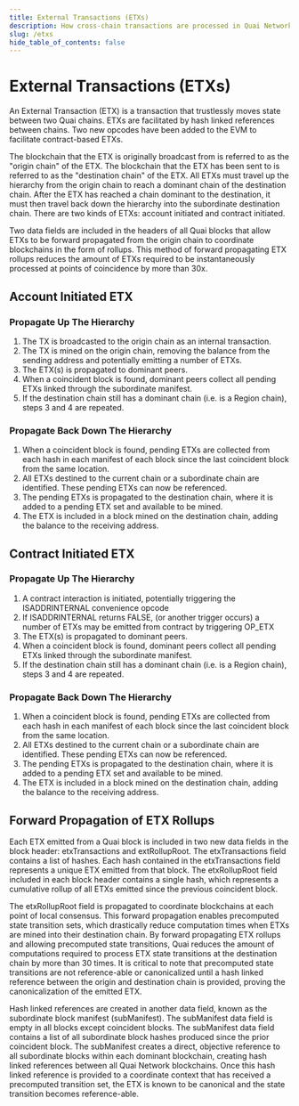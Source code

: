 ```yaml
---
title: External Transactions (ETXs)
description: How cross-chain transactions are processed in Quai Network.
slug: /etxs
hide_table_of_contents: false
---
```


# External Transactions (ETXs)

An External Transaction (ETX) is a transaction that trustlessly moves state between two Quai chains. ETXs are facilitated by hash linked references between chains. Two new opcodes have been added to the EVM to facilitate contract-based ETXs.

The blockchain that the ETX is originally broadcast from is referred to as the "origin chain" of the ETX. The blockchain that the ETX has been sent to is referred to as the "destination chain" of the ETX. All ETXs must travel up the hierarchy from the origin chain to reach a dominant chain of the destination chain. After the ETX has reached a chain dominant to the destination, it must then travel back down the hierarchy into the subordinate destination chain. There are two kinds of ETXs: account initiated and contract initiated.

Two data fields are included in the headers of all Quai blocks that allow ETXs to be forward propagated from the origin chain to coordinate blockchains in the form of rollups. This method of forward propagating ETX rollups reduces the amount of ETXs required to be instantaneously processed at points of coincidence by more than 30x.

## Account Initiated ETX

### Propagate Up The Hierarchy

1. The TX is broadcasted to the origin chain as an internal transaction.
2. The TX is mined on the origin chain, removing the balance from the sending address and potentially emitting a number of ETXs.
3. The ETX(s) is propagated to dominant peers.
4. When a coincident block is found, dominant peers collect all pending ETXs linked through the subordinate manifest.
5. If the destination chain still has a dominant chain (i.e. is a Region chain), steps 3 and 4 are repeated.

### Propagate Back Down The Hierarchy

1. When a coincident block is found, pending ETXs are collected from each hash in each manifest of each block since the last coincident block from the same location.
2. All ETXs destined to the current chain or a subordinate chain are identified. These pending ETXs can now be referenced.
3. The pending ETXs is propagated to the destination chain, where it is added to a pending ETX set and available to be mined.
4. The ETX is included in a block mined on the destination chain, adding the balance to the receiving address.

## Contract Initiated ETX

### Propagate Up The Hierarchy

1. A contract interaction is initiated, potentially triggering the ISADDRINTERNAL convenience opcode
2. If ISADDRINTERNAL returns FALSE, (or another trigger occurs) a number of ETXs may be emitted from contract by triggering OP_ETX
3. The ETX(s) is propagated to dominant peers.
4. When a coincident block is found, dominant peers collect all pending ETXs linked through the subordinate manifest.
5. If the destination chain still has a dominant chain (i.e. is a Region chain), steps 3 and 4 are repeated.

### Propagate Back Down The Hierarchy

1. When a coincident block is found, pending ETXs are collected from each hash in each manifest of each block since the last coincident block from the same location.
2. All ETXs destined to the current chain or a subordinate chain are identified. These pending ETXs can now be referenced.
3. The pending ETXs is propagated to the destination chain, where it is added to a pending ETX set and available to be mined.
4. The ETX is included in a block mined on the destination chain, adding the balance to the receiving address.

## Forward Propagation of ETX Rollups

Each ETX emitted from a Quai block is included in two new data fields in the block header: etxTransactions and extRollupRoot. The etxTransactions field contains a list of hashes. Each hash contained in the etxTransactions field represents a unique ETX emitted from that block. The etxRollupRoot field included in each block header contains a single hash, which represents a cumulative rollup of all ETXs emitted since the previous coincident block.

The etxRollupRoot field is propagated to coordinate blockchains at each point of local consensus. This forward propagation enables precomputed state transition sets, which drastically reduce computation times when ETXs are mined into their destination chain. By forward propagating ETX rollups and allowing precomputed state transitions, Quai reduces the amount of computations required to process ETX state transitions at the destination chain by more than 30 times. It is critical to note that precomputed state transitions are not reference-able or canonicalized until a hash linked reference between the origin and destination chain is provided, proving the canonicalization of the emitted ETX.

Hash linked references are created in another data field, known as the subordinate block manifest (subManifest). The subManifest data field is empty in all blocks except coincident blocks. The subManifest data field contains a list of all subordinate block hashes produced since the prior coincident block. The subManifest creates a direct, objective reference to all subordinate blocks within each dominant blockchain, creating hash linked references between all Quai Network blockchains. Once this hash linked reference is provided to a coordinate context that has received a precomputed transition set, the ETX is known to be canonical and the state transition becomes reference-able.
